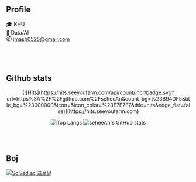 ## Profile
🎓 KHU  
🌱 Data/AI  
📫 imash0525@gmail.com  
<br>  
<br>

## Github stats
<div align=center>  
  [![Hits](https://hits.seeyoufarm.com/api/count/incr/badge.svg?url=https%3A%2F%2Fgithub.com%2FseheeAn&count_bg=%23B94DF5&title_bg=%23000000&icon=&icon_color=%23E7E7E7&title=hits&edge_flat=false)](https://hits.seeyoufarm.com)

![Top Langs](https://github-readme-stats.vercel.app/api/top-langs/?username=seheeAn&layout=compact&theme=cobalt) ![seheeAn's GitHub stats](https://github-readme-stats.vercel.app/api?username=seheeAn&show_icons=true&theme=cobalt)
</div>
<br>  
<br>

## Boj
[![Solved.ac
프로필](http://mazassumnida.wtf/api/v2/generate_badge?boj=imash0728)](https://solved.ac/imash0728)

